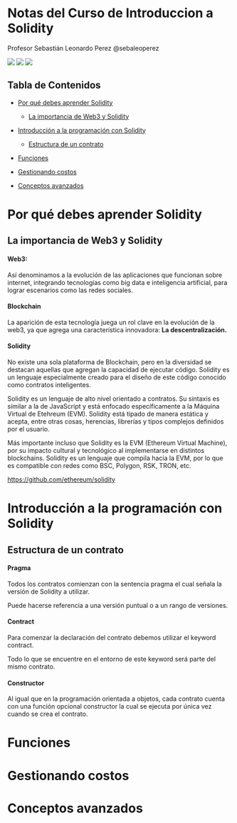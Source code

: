 # Notas del Curso de Introduccion a Solidity

Profesor Sebastián Leonardo Perez @sebaleoperez

![](https://static.platzi.com/media/avatars/Platzi-f730e65b-e92b-44d3-81c0-5c59c4dc4658.png) ![](https://static.platzi.com/media/learningpath/badges/29fa8885-7536-44ba-8aea-7b32c8e39cc8.jpg) ![](https://static.platzi.com/media/achievements/solidity_badge-ca6318a4-8808-4e95-9b1a-ccdd7016589e.png)

## Tabla de Contenidos

- [Por qué debes aprender Solidity](#por-qué-debes-aprender-solidity)
  - [La importancia de Web3 y Solidity](#la-importancia-de-web3-y-solidity) 
- [Introducción a la programación con Solidity](#introducción-a-la-programación-con-solidity)
  - [Estructura de un contrato](#estructura-de-un-contrato)
  
- [Funciones](#funciones) 

- [Gestionando costos](#gestionando-costos)

- [Conceptos avanzados](#conceptos-avanzados)


# Por qué debes aprender Solidity

## La importancia de Web3 y Solidity

#### Web3:

Así denominamos a la evolución de las aplicaciones que funcionan sobre internet, integrando tecnologías como big data e inteligencia artificial, para lograr escenarios como las redes sociales.

#### Blockchain

La aparición de esta tecnología juega un rol clave en la evolución de la web3, ya que agrega una característica innovadora: **La descentralización.**

#### Solidity

No existe una sola plataforma de Blockchain, pero en la diversidad se destacan aquellas que 
agregan la capacidad de ejecutar código. Solidity es un lenguaje especialmente creado 
para el diseño de este código conocido como contratos inteligentes.

Solidity es un lenguaje de alto nivel orientado a contratos. Su sintaxis es similar a la de JavaScript y está enfocado específicamente a la Máquina Virtual de Etehreum (EVM). Solidity está tipado de manera estática y acepta, entre otras cosas, herencias, librerías y tipos complejos definidos por el usuario.

Más importante incluso que Solidity es la EVM (Ethereum Virtual Machine), por su impacto cultural y tecnológico al implementarse en distintos blockchains. Solidity es un lenguaje que compila hacia la EVM, por lo que es compatible con redes como BSC, Polygon, RSK, TRON, etc.

https://github.com/ethereum/solidity

# Introducción a la programación con Solidity

## Estructura de un contrato

#### Pragma

Todos los contratos comienzan con la sentencia pragma el cual señala la versión de Solidity a utilizar. 

Puede hacerse referencia a una versión puntual o a un rango de versiones.

#### Contract

Para comenzar la declaración del contrato debemos utilizar el keyword contract. 

Todo lo que se encuentre en el entorno de este keyword será parte del mismo contrato.

#### Constructor

Al igual que en la programación orientada a objetos, cada contrato cuenta con una función  opcional constructor la cual se ejecuta por única vez cuando se crea el contrato.

# Funciones

# Gestionando costos

# Conceptos avanzados